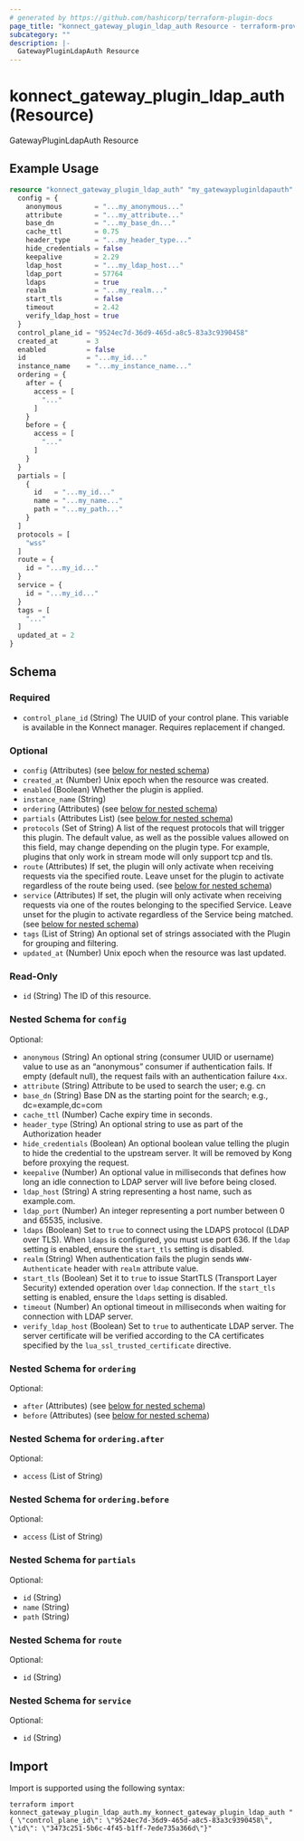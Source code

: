 ```yaml
---
# generated by https://github.com/hashicorp/terraform-plugin-docs
page_title: "konnect_gateway_plugin_ldap_auth Resource - terraform-provider-konnect"
subcategory: ""
description: |-
  GatewayPluginLdapAuth Resource
---
```


# konnect_gateway_plugin_ldap_auth (Resource)

GatewayPluginLdapAuth Resource

## Example Usage

```terraform
resource "konnect_gateway_plugin_ldap_auth" "my_gatewaypluginldapauth" {
  config = {
    anonymous        = "...my_anonymous..."
    attribute        = "...my_attribute..."
    base_dn          = "...my_base_dn..."
    cache_ttl        = 0.75
    header_type      = "...my_header_type..."
    hide_credentials = false
    keepalive        = 2.29
    ldap_host        = "...my_ldap_host..."
    ldap_port        = 57764
    ldaps            = true
    realm            = "...my_realm..."
    start_tls        = false
    timeout          = 2.42
    verify_ldap_host = true
  }
  control_plane_id = "9524ec7d-36d9-465d-a8c5-83a3c9390458"
  created_at       = 3
  enabled          = false
  id               = "...my_id..."
  instance_name    = "...my_instance_name..."
  ordering = {
    after = {
      access = [
        "..."
      ]
    }
    before = {
      access = [
        "..."
      ]
    }
  }
  partials = [
    {
      id   = "...my_id..."
      name = "...my_name..."
      path = "...my_path..."
    }
  ]
  protocols = [
    "wss"
  ]
  route = {
    id = "...my_id..."
  }
  service = {
    id = "...my_id..."
  }
  tags = [
    "..."
  ]
  updated_at = 2
}
```

<!-- schema generated by tfplugindocs -->
## Schema

### Required

- `control_plane_id` (String) The UUID of your control plane. This variable is available in the Konnect manager. Requires replacement if changed.

### Optional

- `config` (Attributes) (see [below for nested schema](#nestedatt--config))
- `created_at` (Number) Unix epoch when the resource was created.
- `enabled` (Boolean) Whether the plugin is applied.
- `instance_name` (String)
- `ordering` (Attributes) (see [below for nested schema](#nestedatt--ordering))
- `partials` (Attributes List) (see [below for nested schema](#nestedatt--partials))
- `protocols` (Set of String) A list of the request protocols that will trigger this plugin. The default value, as well as the possible values allowed on this field, may change depending on the plugin type. For example, plugins that only work in stream mode will only support tcp and tls.
- `route` (Attributes) If set, the plugin will only activate when receiving requests via the specified route. Leave unset for the plugin to activate regardless of the route being used. (see [below for nested schema](#nestedatt--route))
- `service` (Attributes) If set, the plugin will only activate when receiving requests via one of the routes belonging to the specified Service. Leave unset for the plugin to activate regardless of the Service being matched. (see [below for nested schema](#nestedatt--service))
- `tags` (List of String) An optional set of strings associated with the Plugin for grouping and filtering.
- `updated_at` (Number) Unix epoch when the resource was last updated.

### Read-Only

- `id` (String) The ID of this resource.

<a id="nestedatt--config"></a>
### Nested Schema for `config`

Optional:

- `anonymous` (String) An optional string (consumer UUID or username) value to use as an “anonymous” consumer if authentication fails. If empty (default null), the request fails with an authentication failure `4xx`.
- `attribute` (String) Attribute to be used to search the user; e.g. cn
- `base_dn` (String) Base DN as the starting point for the search; e.g., dc=example,dc=com
- `cache_ttl` (Number) Cache expiry time in seconds.
- `header_type` (String) An optional string to use as part of the Authorization header
- `hide_credentials` (Boolean) An optional boolean value telling the plugin to hide the credential to the upstream server. It will be removed by Kong before proxying the request.
- `keepalive` (Number) An optional value in milliseconds that defines how long an idle connection to LDAP server will live before being closed.
- `ldap_host` (String) A string representing a host name, such as example.com.
- `ldap_port` (Number) An integer representing a port number between 0 and 65535, inclusive.
- `ldaps` (Boolean) Set to `true` to connect using the LDAPS protocol (LDAP over TLS).  When `ldaps` is configured, you must use port 636. If the `ldap` setting is enabled, ensure the `start_tls` setting is disabled.
- `realm` (String) When authentication fails the plugin sends `WWW-Authenticate` header with `realm` attribute value.
- `start_tls` (Boolean) Set it to `true` to issue StartTLS (Transport Layer Security) extended operation over `ldap` connection. If the `start_tls` setting is enabled, ensure the `ldaps` setting is disabled.
- `timeout` (Number) An optional timeout in milliseconds when waiting for connection with LDAP server.
- `verify_ldap_host` (Boolean) Set to `true` to authenticate LDAP server. The server certificate will be verified according to the CA certificates specified by the `lua_ssl_trusted_certificate` directive.


<a id="nestedatt--ordering"></a>
### Nested Schema for `ordering`

Optional:

- `after` (Attributes) (see [below for nested schema](#nestedatt--ordering--after))
- `before` (Attributes) (see [below for nested schema](#nestedatt--ordering--before))

<a id="nestedatt--ordering--after"></a>
### Nested Schema for `ordering.after`

Optional:

- `access` (List of String)


<a id="nestedatt--ordering--before"></a>
### Nested Schema for `ordering.before`

Optional:

- `access` (List of String)



<a id="nestedatt--partials"></a>
### Nested Schema for `partials`

Optional:

- `id` (String)
- `name` (String)
- `path` (String)


<a id="nestedatt--route"></a>
### Nested Schema for `route`

Optional:

- `id` (String)


<a id="nestedatt--service"></a>
### Nested Schema for `service`

Optional:

- `id` (String)

## Import

Import is supported using the following syntax:

```shell
terraform import konnect_gateway_plugin_ldap_auth.my_konnect_gateway_plugin_ldap_auth "{ \"control_plane_id\": \"9524ec7d-36d9-465d-a8c5-83a3c9390458\",  \"id\": \"3473c251-5b6c-4f45-b1ff-7ede735a366d\"}"
```
